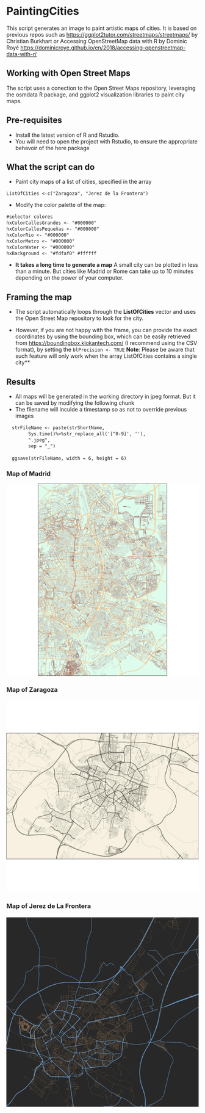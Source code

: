 # PaintingCities
This script generates an image to paint artistic maps of cities. It is based on previous repos such as https://ggplot2tutor.com/streetmaps/streetmaps/ by Christian Burkhart or Accessing OpenStreetMap data with R by Dominic Royé https://dominicroye.github.io/en/2018/accessing-openstreetmap-data-with-r/

## Working with Open Street Maps
The script uses a conection to the Open Street Maps repository, leveraging the osmdata R package, and ggplot2 visualization libraries to paint city maps.

## Pre-requisites

- Install the latest version of R and Rstudio. 
- You will need to open the project with Rstudio, to ensure the appropriate behavoir of the here package

## What the script can do

- Paint city maps of a list of cities, specified in the array

```
ListOfCities <-c("Zaragoza", "Jerez de la Frontera")
```

- Modify the color palette of the map:
```
#selector colores
hxColorCallesGrandes <- "#000000"
hxColorCallesPequeñas <- "#000000"
hxColorRio <- "#000000"
hxColorMetro <- "#000000"
hxColorWater <- "#000000"
hxBackground <- "#fdfaf0" #ffffff
```
- **It takes a long time to generate a map** A small city can be plotted in less than a minute. But cities like Madrid or Rome can take up to 10 minutes depending on the power of your computer.

## Framing the map

- The script automatically loops through the **ListOfCities** vector and uses the Open Street Map repository to look for the city. 

- However, if you are not happy with the frame, you can provide the exact coordinates by using the bounding box, which can be easily retrieved from https://boundingbox.klokantech.com/ (I recommend using the CSV format), by setting the ``` blPrecision <- TRUE ``` **Note**: Please be aware that such feature will only work when the array ListOfCities contains a single city**

## Results

- All maps will be generated in the working directory in jpeg format. But it can be saved by modifying the following chunk
- The filename will inculde a timestamp so as not to override previous images

```
  strFileName <- paste(strShortName,
        Sys.time()%>%str_replace_all('[^0-9]', ''),
        ".jpeg",
        sep = "_")
  
  ggsave(strFileName, width = 6, height = 6)
```
### Map of Madrid

![](MadridMap.png)

### Map of Zaragoza

![](Zaragoza%20Spain_20200407123412_.jpeg)

### Map of Jerez de La Frontera

![](Jerez%20de%20La%20Frontera%20Spain_20200407130339_.jpeg)

